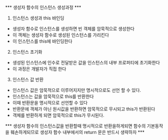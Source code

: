 *** 생성자 함수의 인스턴스 생성과정 ***

1. 인스턴스 생성과 this 바인딩
 - 생성자 함수로 인스턴스를 생성하면 빈 객체를 암묵적으로 생성한다
 - 이 객체는 생성자 함수로 생성된 인스턴스를 가리킨다
 - 이 인스턴스를 this에 바인딩한다

2. 인스턴스 초기화
 - 생성된 인스턴스에 인수로 전달받은 값을 인스턴스의 내부 프로퍼티에 초기화한다
 - 이 과정은 개발자가 직접 한다

3. 인스턴스 값 반환
 - 인스턴스 값은 암묵적으로 이루어지지만 명시적으로도 선언 할 수 있다.
 - 인스턴스는 값을 암묵적으로 this를 반환한다
 - 이때 반환문을 명시적으로 선언할 수 있다
 - 반환문에 객체가 아닌 원시값을 반환하면 암묵적으로 무시되고 this가 반환된다
 - 객체를 반환하게 되면 암묵적으로 this가 무시된다.

*** 생성자 함수의 인스턴스값을 반환할때 명시적으로 반환을하게되면 함수의 기본동작을 훼손하게되므로 생성자 함수 내부에서의 return 문은 반드시 생략하자 ***